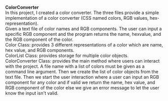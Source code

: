 **ColorConverter**<br>
In this project, I created a color converter. The three files provide a simple implementation of a color converter (CSS named colors, RGB values, hex-representation).<br>
Given a text file of color names and RGB components. The user can input a specific RGB component and the program returns the name, hexvalue, and the RGB component
of the color. <br>
Color Class: provides 3 different representations of a color which are name, hex value, and RGB components. <br>
ColorList Class: provides storage for multiple color objects. <br>
ColorConverter Class: provides the main method where users can interact with the project. A file name with a list of colors must be given as a command line argument. Then we create the list of color objects from the text file. Then we start the user interaction where a user can input an RGB component for any color and if valid we return the name, hex value, and RGB component of the color else we give an error message to let the user know the input isn't valid. 

